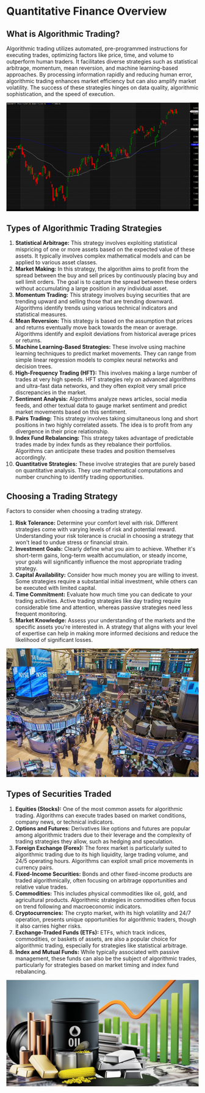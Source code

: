 # Quantitative Finance Overview

## What is Algorithmic Trading?
Algorithmic trading utilizes automated, pre-programmed instructions for executing trades, optimizing factors like price, time, and volume to outperform human traders. It facilitates diverse strategies such as statistical arbitrage, momentum, mean reversion, and machine learning-based approaches. By processing information rapidly and reducing human error, algorithmic trading enhances market efficiency but can also amplify market volatility. The success of these strategies hinges on data quality, algorithmic sophistication, and the speed of execution. 

![Alt text](Images/Image1.png)

## Types of Algorithmic Trading Strategies
1. **Statistical Arbitrage:** This strategy involves exploiting statistical mispricing of one or more assets based on the expected value of these assets. It typically involves complex mathematical models and can be applied to various asset classes.
2. **Market Making:** In this strategy, the algorithm aims to profit from the spread between the buy and sell prices by continuously placing buy and sell limit orders. The goal is to capture the spread between these orders without accumulating a large position in any individual asset.
3. **Momentum Trading:** This strategy involves buying securities that are trending upward and selling those that are trending downward. Algorithms identify trends using various technical indicators and statistical measures.
4. **Mean Reversion:** This strategy is based on the assumption that prices and returns eventually move back towards the mean or average. Algorithms identify and exploit deviations from historical average prices or returns.
5. **Machine Learning-Based Strategies:** These involve using machine learning techniques to predict market movements. They can range from simple linear regression models to complex neural networks and decision trees.
6. **High-Frequency Trading (HFT):** This involves making a large number of trades at very high speeds. HFT strategies rely on advanced algorithms and ultra-fast data networks, and they often exploit very small price discrepancies in the market.
7. **Sentiment Analysis:** Algorithms analyze news articles, social media feeds, and other textual data to gauge market sentiment and predict market movements based on this sentiment.
8. **Pairs Trading:** This strategy involves taking simultaneous long and short positions in two highly correlated assets. The idea is to profit from any divergence in their price relationship.
9. **Index Fund Rebalancing:** This strategy takes advantage of predictable trades made by index funds as they rebalance their portfolios. Algorithms can anticipate these trades and position themselves accordingly.
10. **Quantitative Strategies:** These involve strategies that are purely based on quantitative analysis. They use mathematical computations and number crunching to identify trading opportunities.

## Choosing a Trading Strategy
Factors to consider when choosing a trading strategy. 
1. **Risk Tolerance:** Determine your comfort level with risk. Different strategies come with varying levels of risk and potential reward. Understanding your risk tolerance is crucial in choosing a strategy that won't lead to undue stress or financial strain.
2. **Investment Goals:** Clearly define what you aim to achieve. Whether it's short-term gains, long-term wealth accumulation, or steady income, your goals will significantly influence the most appropriate trading strategy.
3. **Capital Availability:** Consider how much money you are willing to invest. Some strategies require a substantial initial investment, while others can be executed with limited capital.
4. **Time Commitment:** Evaluate how much time you can dedicate to your trading activities. Active trading strategies like day trading require considerable time and attention, whereas passive strategies need less frequent monitoring.
5. **Market Knowledge:** Assess your understanding of the markets and the specific assets you're interested in. A strategy that aligns with your level of expertise can help in making more informed decisions and reduce the likelihood of significant losses.

![Alt text](Images/Image2.jpg)


## Types of Securities Traded
1. **Equities (Stocks):** One of the most common assets for algorithmic trading. Algorithms can execute trades based on market conditions, company news, or technical indicators.
2. **Options and Futures:** Derivatives like options and futures are popular among algorithmic traders due to their leverage and the complexity of trading strategies they allow, such as hedging and speculation.
3. **Foreign Exchange (Forex):** The forex market is particularly suited to algorithmic trading due to its high liquidity, large trading volume, and 24/5 operating hours. Algorithms can exploit small price movements in currency pairs.
4. **Fixed-Income Securities:** Bonds and other fixed-income products are traded algorithmically, often focusing on arbitrage opportunities and relative value trades.
5. **Commodities:** This includes physical commodities like oil, gold, and agricultural products. Algorithmic strategies in commodities often focus on trend following and macroeconomic indicators.
6. **Cryptocurrencies:** The crypto market, with its high volatility and 24/7 operation, presents unique opportunities for algorithmic traders, though it also carries higher risks.
7. **Exchange-Traded Funds (ETFs):** ETFs, which track indices, commodities, or baskets of assets, are also a popular choice for algorithmic trading, especially for strategies like statistical arbitrage.
8. **Index and Mutual Funds:** While typically associated with passive management, these funds can also be the subject of algorithmic trades, particularly for strategies based on market timing and index fund rebalancing.

![Alt text](Images/Image3.jpg)